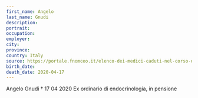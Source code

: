 ```yaml
---
first_name: Angelo
last_name: Gnudi
description: 
portrait: 
occupation: 
employer: 
city: 
province: 
country: Italy
source: https://portale.fnomceo.it/elenco-dei-medici-caduti-nel-corso-dellepidemia-di-covid-19/
birth_date: 
death_date: 2020-04-17
---
```


Angelo Gnudi † 17 04 2020
Ex ordinario di endocrinologia, in pensione